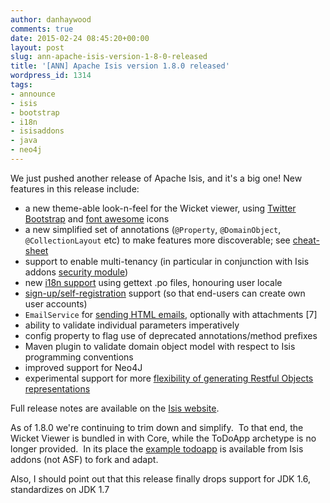 ```yaml
---
author: danhaywood
comments: true
date: 2015-02-24 08:45:20+00:00
layout: post
slug: ann-apache-isis-version-1-8-0-released
title: '[ANN] Apache Isis version 1.8.0 released'
wordpress_id: 1314
tags:
- announce
- isis
- bootstrap
- i18n
- isisaddons
- java
- neo4j
---
```


We just pushed another release of Apache Isis, and it's a big one! New features in this release include:

- a new theme-able look-n-feel for the Wicket viewer, using [Twitter Bootstrap](http://www.getbootstrap.com/) and [font awesome](http://fortawesome.github.io/Font-Awesome/icons/) icons
- a new simplified set of annotations (`@Property`, `@DomainObject`, `@CollectionLayout` etc) to make features more discoverable; see [cheat-sheet](http://isis.apache.org/intro/resources/cheat-sheet.html)
- support to enable multi-tenancy (in particular in conjunction with Isis addons [security module](https://github.com/isisaddons/isis-module-security))
- new [i18n support](http://isis.apache.org/config/i18n-support.html) using gettext .po files, honouring user locale
- [sign-up/self-registration](http://isis.apache.org/reference/services/user-registration-service.html) support (so that end-users can create own user accounts)
- `EmailService` for [sending HTML emails](http://isis.apache.org/reference/services/email-service.html), optionally with attachments [7]
- ability to validate individual parameters imperatively
- config property to flag use of deprecated annotations/method prefixes
- Maven plugin to validate domain object model with respect to Isis programming conventions
- improved support for Neo4J
- experimental support for more [flexibility of generating Restful Objects representations](http://isis.apache.org/components/viewers/restfulobjects/suppressing-elements-of-the-representations.html)

Full release notes are available on the [Isis website](http://isis.apache.org/core/release-notes/isis-1.8.0.html).

As of 1.8.0 we're continuing to trim down and simplify.  To that end, the Wicket Viewer is bundled in with Core, while the ToDoApp archetype is no longer provided.  In its place the [example todoapp](https://github.com/isisaddons/isis-app-todoapp) is available from Isis addons (not ASF) to fork and adapt.

Also, I should point out that this release finally drops support for JDK 1.6, standardizes on JDK 1.7
